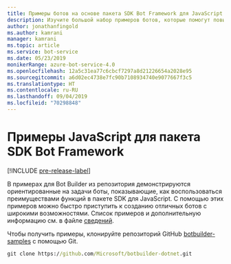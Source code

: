 ```yaml
---
title: Примеры ботов на основе пакета SDK Bot Framework для JavaScript | Документация Майкрософт
description: Изучите большой набор примеров ботов, которые помогут повысить эффективность разработки ботов с помощью пакета SDK Bot Framework для JavaScript.
author: jonathanfingold
ms.author: kamrani
manager: kamrani
ms.topic: article
ms.service: bot-service
ms.date: 05/23/2019
monikerRange: azure-bot-service-4.0
ms.openlocfilehash: 12a5c31ea77c6cbcf7297a8d21226654a2028e95
ms.sourcegitcommit: a6d02ec4738e7fc90b7108934740e9077667f3c5
ms.translationtype: HT
ms.contentlocale: ru-RU
ms.lasthandoff: 09/04/2019
ms.locfileid: "70298848"
---
```

# <a name="javascript-samples-for-bot-framework-sdk"></a>Примеры JavaScript для пакета SDK Bot Framework
[!INCLUDE [pre-release-label](../includes/pre-release-label.md)]

В примерах для Bot Builder из репозитория демонстрируются ориентированные на задачи боты, показывающие, как воспользоваться преимуществами функций в пакете SDK для JavaScript. С помощью этих примеров можно быстро приступить к созданию отличных ботов с широкими возможностями. Список примеров и дополнительную информацию см. в файле [сведений](https://github.com/Microsoft/BotBuilder-Samples/blob/master/README.md).

Чтобы получить примеры, клонируйте репозиторий GitHub [botbuilder-samples](https://github.com/Microsoft/botbuilder-samples) с помощью Git.
```cmd
git clone https://github.com/Microsoft/botbuilder-dotnet.git
```
